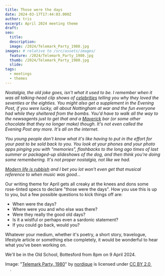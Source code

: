 ```yaml
---
title: Those were the days
date: 2024-03-17T17:44:03.000Z
author: tris
excerpt: April 2024 meeting theme
draft: 
seo:
  title:
  description:
  image: /2024/Telemark_Party_1980.jpg
images: # relative to /src/assets/images/
  feature: /2024/Telemark_Party_1980.jpg
  thumb: /2024/Telemark_Party_1980.jpg
  slide:
tags:
  - meetings
  - themes
---
```


*Nostalgia, the old joke goes, isn't what it used to be. I remember when it was all talking-head clip shows of [celebrities](https://en.m.wikipedia.org/wiki/I_Love_the_%2780s_(British_TV_series)) telling you why they loved the seventies or the eighties. You might also get a supplement in the _Evening Post_, if you were lucky, all about Nottingham at war and the fun everyone had while they sheltered from the bombs. You'd have to walk all the way to the newsagents just to get that and a [Maverick](https://youtu.be/pNq6niFzR78?feature=shared) bar (or some other chocolate that they no longer make) though. It's not even called the _Evening Post_ any more. It's all on the internet.*

*You young people don't know what it's like having to put in the effort for your past to be sold back to you. You look at your phones and your photo apps pinging you with "memories", flashbacks to the long ago times of last summer or packaged-up slideshows of the dog, and then think you're doing some remembering. It's not proper nostalgia, not like we had.*

*[Modern life is rubbish](https://www.discogs.com/master/92102-Blur-Modern-Life-Is-Rubbish) and I bet you lot won't even get that musical reference to when music was good...*

Our writing theme for April gets all creaky at the knees and dons some rose-tinted specs to declare "those were the days". How you use this is up to you, but a few possible questions to kick things off are:

- When were the days? 
- Where were you and who else was there?
- Were they really the good old days?
- Is it a wistful or perhaps even a sardonic statement?
- If you could go back, would you?

Whatever your medium, whether it's poetry, a short story, travelogue, lifestyle article or something else completely, it would be wonderful to hear what you've been working on.

We'll be in the Old School, Bottesford from 8pm on 9 April 2024. 

<p class="attribution">Image: "<a target="_blank" rel="noopener noreferrer" href="https://www.flickr.com/photos/28435100@N00/268066713">Telemark Party, 1980</a>" by <a target="_blank" rel="noopener noreferrer" href="https://www.flickr.com/photos/28435100@N00">nordique</a> is licensed under <a target="_blank" rel="noopener noreferrer" href="https://creativecommons.org/licenses/by/2.0/?ref=openverse">CC BY 2.0 <img src="https://mirrors.creativecommons.org/presskit/icons/cc.svg" style="height: 1em; margin-right: 0.125em; display: inline;"></img><img src="https://mirrors.creativecommons.org/presskit/icons/by.svg" style="height: 1em; margin-right: 0.125em; display: inline;"></img></a>. </p>